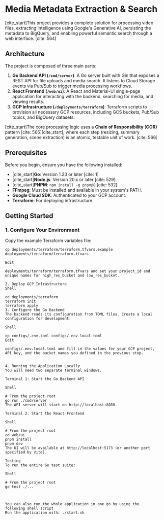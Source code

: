 <!--
 Copyright 2024 Google, LLC
 
 Licensed under the Apache License, Version 2.0 (the "License");
 you may not use this file except in compliance with the License.
 You may obtain a copy of the License at
 
     https://www.apache.org/licenses/LICENSE-2.0
 
 Unless required by applicable law or agreed to in writing, software
 distributed under the License is distributed on an "AS IS" BASIS,
 WITHOUT WARRANTIES OR CONDITIONS OF ANY KIND, either express or implied.
 See the License for the specific language governing permissions and
 limitations under the License.
-->
# Media Metadata Extraction & Search

[cite_start]This project provides a complete solution for processing video files, extracting intelligence using Google's Generative AI, persisting the metadata to BigQuery, and enabling powerful semantic search through a web interface. [cite: 564]

## Architecture

The project is composed of three main parts:

1.  **Go Backend API (`/cmd/server`)**: A Go server built with Gin that exposes a REST API for file uploads and media search. It listens to Cloud Storage events via Pub/Sub to trigger media processing workflows.
2.  **React Frontend (`/web/ui`)**: A React and Material-UI single-page application for interacting with the backend, searching for media, and viewing results.
3.  **GCP Infrastructure (`/deployments/terraform`)**: Terraform scripts to provision all necessary GCP resources, including GCS buckets, Pub/Sub topics, and BigQuery datasets.

[cite_start]The core processing logic uses a **Chain of Responsibility (COR)** pattern [cite: 565][cite_start], where each step (resizing, summary generation, scene extraction) is an atomic, testable unit of work. [cite: 566]

## Prerequisites

Before you begin, ensure you have the following installed:

* [cite_start]**Go**: Version 1.23 or later [cite: 1]
* [cite_start]**Node.js**: Version 20.x or later [cite: 529]
* [cite_start]**PNPM**: `npm install -g pnpm@8` [cite: 532]
* **FFmpeg**: Must be installed and available in your system's PATH.
* **Google Cloud SDK**: Authenticated to your GCP account.
* **Terraform**: For deploying infrastructure.

## Getting Started

### 1. Configure Your Environment

Copy the example Terraform variables file:

```shell
cp deployments/terraform/terraform.tfvars.example deployments/terraform/terraform.tfvars

Edit 

deployments/terraform/terraform.tfvars and set your project_id and unique names for high_res_bucket and low_res_bucket. 

2. Deploy GCP Infrastructure
Shell

cd deployments/terraform
terraform init
terraform apply
3. Configure the Go Backend
The backend reads its configuration from TOML files. Create a local configuration for development:

Shell

cp configs/.env.toml configs/.env.local.toml
Edit 

configs/.env.local.toml and fill in the values for your GCP project, API key, and the bucket names you defined in the previous step. 


4. Running the Application Locally
You will need two separate terminal windows.

Terminal 1: Start the Go Backend API

Shell

# From the project root
go run ./cmd/server
The API server will start on http://localhost:8080.

Terminal 2: Start the React Frontend

Shell

# From the project root
cd web/ui
pnpm install
pnpm dev
The UI will be available at http://localhost:5173 (or another port specified by Vite).

Testing
To run the entire Go test suite:

Shell

# From the project root
go test ./...



You can also run the whole application in one go by using the following shell script
Run the application with: ./start.sh
